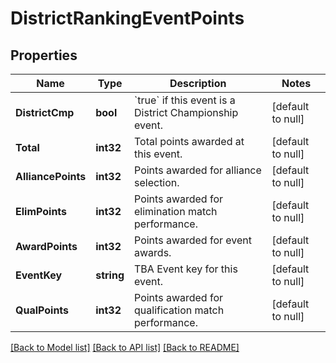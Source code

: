 # DistrictRankingEventPoints

## Properties
Name | Type | Description | Notes
------------ | ------------- | ------------- | -------------
**DistrictCmp** | **bool** | &#x60;true&#x60; if this event is a District Championship event. | [default to null]
**Total** | **int32** | Total points awarded at this event. | [default to null]
**AlliancePoints** | **int32** | Points awarded for alliance selection. | [default to null]
**ElimPoints** | **int32** | Points awarded for elimination match performance. | [default to null]
**AwardPoints** | **int32** | Points awarded for event awards. | [default to null]
**EventKey** | **string** | TBA Event key for this event. | [default to null]
**QualPoints** | **int32** | Points awarded for qualification match performance. | [default to null]

[[Back to Model list]](../README.md#documentation-for-models) [[Back to API list]](../README.md#documentation-for-api-endpoints) [[Back to README]](../README.md)

